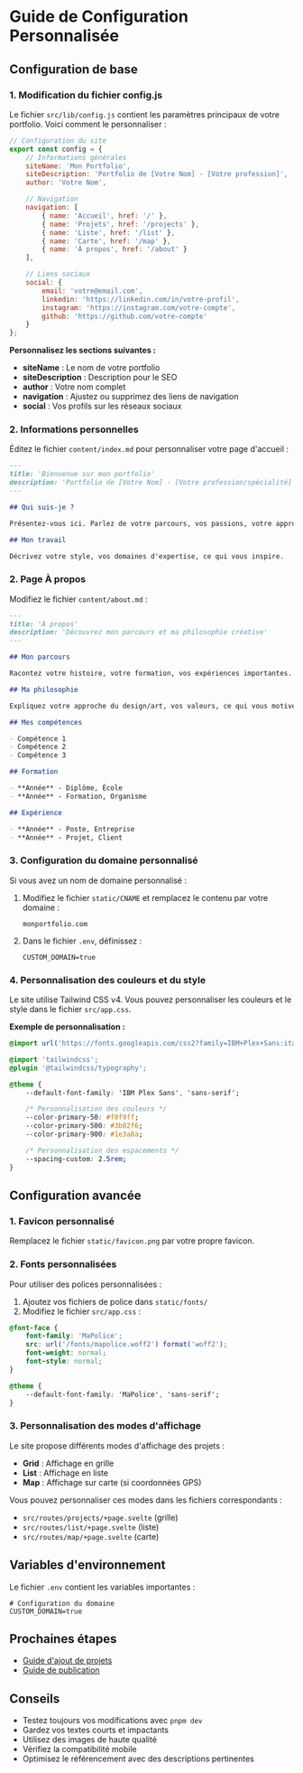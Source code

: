 # Guide de Configuration Personnalisée

## Configuration de base

### 1. Modification du fichier config.js

Le fichier `src/lib/config.js` contient les paramètres principaux de votre portfolio. Voici comment le personnaliser :

```javascript
// Configuration du site
export const config = {
	// Informations générales
	siteName: 'Mon Portfolio',
	siteDescription: 'Portfolio de [Votre Nom] - [Votre profession]',
	author: 'Votre Nom',

	// Navigation
	navigation: [
		{ name: 'Accueil', href: '/' },
		{ name: 'Projets', href: '/projects' },
		{ name: 'Liste', href: '/list' },
		{ name: 'Carte', href: '/map' },
		{ name: 'À propos', href: '/about' }
	],

	// Liens sociaux
	social: {
		email: 'votre@email.com',
		linkedin: 'https://linkedin.com/in/votre-profil',
		instagram: 'https://instagram.com/votre-compte',
		github: 'https://github.com/votre-compte'
	}
};
```

**Personnalisez les sections suivantes :**

- **siteName** : Le nom de votre portfolio
- **siteDescription** : Description pour le SEO
- **author** : Votre nom complet
- **navigation** : Ajustez ou supprimez des liens de navigation
- **social** : Vos profils sur les réseaux sociaux

### 2. Informations personnelles

Éditez le fichier `content/index.md` pour personnaliser votre page d'accueil :

```markdown
---
title: 'Bienvenue sur mon portfolio'
description: 'Portfolio de [Votre Nom] - [Votre profession/spécialité]'
---

## Qui suis-je ?

Présentez-vous ici. Parlez de votre parcours, vos passions, votre approche créative.

## Mon travail

Décrivez votre style, vos domaines d'expertise, ce qui vous inspire.
```

### 2. Page À propos

Modifiez le fichier `content/about.md` :

```markdown
---
title: 'À propos'
description: 'Découvrez mon parcours et ma philosophie créative'
---

## Mon parcours

Racontez votre histoire, votre formation, vos expériences importantes.

## Ma philosophie

Expliquez votre approche du design/art, vos valeurs, ce qui vous motive.

## Mes compétences

- Compétence 1
- Compétence 2
- Compétence 3

## Formation

- **Année** - Diplôme, École
- **Année** - Formation, Organisme

## Expérience

- **Année** - Poste, Entreprise
- **Année** - Projet, Client
```

### 3. Configuration du domaine personnalisé

Si vous avez un nom de domaine personnalisé :

1. Modifiez le fichier `static/CNAME` et remplacez le contenu par votre domaine :

   ```
   monportfolio.com
   ```

2. Dans le fichier `.env`, définissez :
   ```
   CUSTOM_DOMAIN=true
   ```

### 4. Personnalisation des couleurs et du style

Le site utilise Tailwind CSS v4. Vous pouvez personnaliser les couleurs et le style dans le fichier `src/app.css`.

**Exemple de personnalisation :**

```css
@import url('https://fonts.googleapis.com/css2?family=IBM+Plex+Sans:ital,wght@0,100..700;1,100..700&display=swap');

@import 'tailwindcss';
@plugin '@tailwindcss/typography';

@theme {
	--default-font-family: 'IBM Plex Sans', 'sans-serif';

	/* Personnalisation des couleurs */
	--color-primary-50: #f0f9ff;
	--color-primary-500: #3b82f6;
	--color-primary-900: #1e3a8a;

	/* Personnalisation des espacements */
	--spacing-custom: 2.5rem;
}
```

## Configuration avancée

### 1. Favicon personnalisé

Remplacez le fichier `static/favicon.png` par votre propre favicon.

### 2. Fonts personnalisées

Pour utiliser des polices personnalisées :

1. Ajoutez vos fichiers de police dans `static/fonts/`
2. Modifiez le fichier `src/app.css` :

```css
@font-face {
	font-family: 'MaPolice';
	src: url('/fonts/mapolice.woff2') format('woff2');
	font-weight: normal;
	font-style: normal;
}

@theme {
	--default-font-family: 'MaPolice', 'sans-serif';
}
```

### 3. Personnalisation des modes d'affichage

Le site propose différents modes d'affichage des projets :

- **Grid** : Affichage en grille
- **List** : Affichage en liste
- **Map** : Affichage sur carte (si coordonnées GPS)

Vous pouvez personnaliser ces modes dans les fichiers correspondants :

- `src/routes/projects/+page.svelte` (grille)
- `src/routes/list/+page.svelte` (liste)
- `src/routes/map/+page.svelte` (carte)

## Variables d'environnement

Le fichier `.env` contient les variables importantes :

```env
# Configuration du domaine
CUSTOM_DOMAIN=true
```

## Prochaines étapes

- [Guide d'ajout de projets](03-ajout-projets.md)
- [Guide de publication](04-publication.md)

## Conseils

- Testez toujours vos modifications avec `pnpm dev`
- Gardez vos textes courts et impactants
- Utilisez des images de haute qualité
- Vérifiez la compatibilité mobile
- Optimisez le référencement avec des descriptions pertinentes
